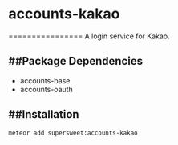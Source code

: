 # accounts-kakao
================
A login service for Kakao.

##Package Dependencies
--------------------

* accounts-base
* accounts-oauth

##Installation
--------------

`meteor add supersweet:accounts-kakao`